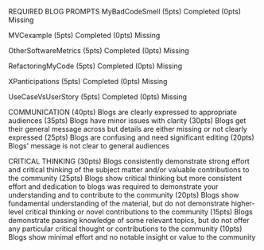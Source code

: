 REQUIRED BLOG PROMPTS
MyBadCodeSmell
(5pts) Completed
(0pts) Missing

MVCexample
(5pts) Completed
(0pts) Missing

OtherSoftwareMetrics
(5pts) Completed
(0pts) Missing

RefactoringMyCode
(5pts) Completed
(0pts) Missing

XPanticipations
(5pts) Completed
(0pts) Missing

UseCaseVsUserStory
(5pts) Completed
(0pts) Missing

COMMUNICATION
(40pts) Blogs are clearly expressed to appropriate audiences
(35pts) Blogs have minor issues with clarity
(30pts) Blogs get their general message across but details are either missing or not clearly expressed
(25pts) Blogs are confusing and need significant editing
(20pts) Blogs' message is not clear to general audiences

CRITICAL THINKING
(30pts) Blogs consistently demonstrate strong effort and critical thinking of the subject matter and/or valuable contributions to the community
(25pts) Blogs show critical thinking but more consistent effort and dedication to blogs was required to demonstrate your understanding and to contribute to the community
(20pts) Blogs show fundamental understanding of the material, but do not demonstrate higher-level critical thinking or novel contributions to the community
(15pts) Blogs demonstrate passing knowledge of some relevant topics, but do not offer any particular critical thought or contributions to the community
(10pts) Blogs show minimal effort and no notable insight or value to the community
